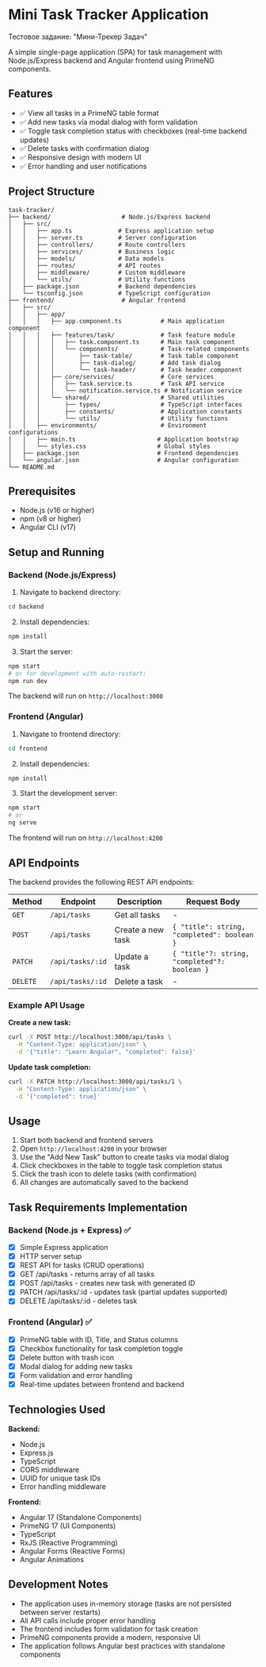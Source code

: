 # Mini Task Tracker Application

Тестовое задание: "Мини-Трекер Задач"

A simple single-page application (SPA) for task management with Node.js/Express backend and Angular frontend using PrimeNG components.

## Features

- ✅ View all tasks in a PrimeNG table format
- ✅ Add new tasks via modal dialog with form validation
- ✅ Toggle task completion status with checkboxes (real-time backend updates)
- ✅ Delete tasks with confirmation dialog
- ✅ Responsive design with modern UI
- ✅ Error handling and user notifications

## Project Structure

```
task-tracker/
├── backend/                    # Node.js/Express backend
│   ├── src/
│   │   ├── app.ts             # Express application setup
│   │   ├── server.ts          # Server configuration
│   │   ├── controllers/       # Route controllers
│   │   ├── services/          # Business logic
│   │   ├── models/            # Data models
│   │   ├── routes/            # API routes
│   │   ├── middleware/        # Custom middleware
│   │   └── utils/             # Utility functions
│   ├── package.json           # Backend dependencies
│   └── tsconfig.json          # TypeScript configuration
├── frontend/                   # Angular frontend
│   ├── src/
│   │   ├── app/
│   │   │   ├── app.component.ts           # Main application component
│   │   │   ├── features/task/             # Task feature module
│   │   │   │   ├── task.component.ts      # Main task component
│   │   │   │   └── components/            # Task-related components
│   │   │   │       ├── task-table/        # Task table component
│   │   │   │       ├── task-dialog/       # Add task dialog
│   │   │   │       └── task-header/       # Task header component
│   │   │   ├── core/services/             # Core services
│   │   │   │   ├── task.service.ts        # Task API service
│   │   │   │   └── notification.service.ts # Notification service
│   │   │   └── shared/                    # Shared utilities
│   │   │       ├── types/                 # TypeScript interfaces
│   │   │       ├── constants/             # Application constants
│   │   │       └── utils/                 # Utility functions
│   │   ├── environments/                  # Environment configurations
│   │   ├── main.ts                       # Application bootstrap
│   │   └── styles.css                    # Global styles
│   ├── package.json                      # Frontend dependencies
│   └── angular.json                      # Angular configuration
└── README.md
```

## Prerequisites

- Node.js (v16 or higher)
- npm (v8 or higher)
- Angular CLI (v17)

## Setup and Running

### Backend (Node.js/Express)

1. Navigate to backend directory:
```bash
cd backend
```

2. Install dependencies:
```bash
npm install
```

3. Start the server:
```bash
npm start
# or for development with auto-restart:
npm run dev
```

The backend will run on `http://localhost:3000`

### Frontend (Angular)

1. Navigate to frontend directory:
```bash
cd frontend
```

2. Install dependencies:
```bash
npm install
```

3. Start the development server:
```bash
npm start
# or
ng serve
```

The frontend will run on `http://localhost:4200`

## API Endpoints

The backend provides the following REST API endpoints:

| Method | Endpoint | Description | Request Body |
|--------|----------|-------------|--------------|
| `GET` | `/api/tasks` | Get all tasks | - |
| `POST` | `/api/tasks` | Create a new task | `{ "title": string, "completed": boolean }` |
| `PATCH` | `/api/tasks/:id` | Update a task | `{ "title"?: string, "completed"?: boolean }` |
| `DELETE` | `/api/tasks/:id` | Delete a task | - |

### Example API Usage

**Create a new task:**
```bash
curl -X POST http://localhost:3000/api/tasks \
  -H "Content-Type: application/json" \
  -d '{"title": "Learn Angular", "completed": false}'
```

**Update task completion:**
```bash
curl -X PATCH http://localhost:3000/api/tasks/1 \
  -H "Content-Type: application/json" \
  -d '{"completed": true}'
```

## Usage

1. Start both backend and frontend servers
2. Open `http://localhost:4200` in your browser
3. Use the "Add New Task" button to create tasks via modal dialog
4. Click checkboxes in the table to toggle task completion status
5. Click the trash icon to delete tasks (with confirmation)
6. All changes are automatically saved to the backend

## Task Requirements Implementation

### Backend (Node.js + Express) ✅
- [x] Simple Express application
- [x] HTTP server setup
- [x] REST API for tasks (CRUD operations)
- [x] GET /api/tasks - returns array of all tasks
- [x] POST /api/tasks - creates new task with generated ID
- [x] PATCH /api/tasks/:id - updates task (partial updates supported)
- [x] DELETE /api/tasks/:id - deletes task

### Frontend (Angular) ✅
- [x] PrimeNG table with ID, Title, and Status columns
- [x] Checkbox functionality for task completion toggle
- [x] Delete button with trash icon
- [x] Modal dialog for adding new tasks
- [x] Form validation and error handling
- [x] Real-time updates between frontend and backend

## Technologies Used

**Backend:**
- Node.js
- Express.js
- TypeScript
- CORS middleware
- UUID for unique task IDs
- Error handling middleware

**Frontend:**
- Angular 17 (Standalone Components)
- PrimeNG 17 (UI Components)
- TypeScript
- RxJS (Reactive Programming)
- Angular Forms (Reactive Forms)
- Angular Animations

## Development Notes

- The application uses in-memory storage (tasks are not persisted between server restarts)
- All API calls include proper error handling
- The frontend includes form validation for task creation
- PrimeNG components provide a modern, responsive UI
- The application follows Angular best practices with standalone components
